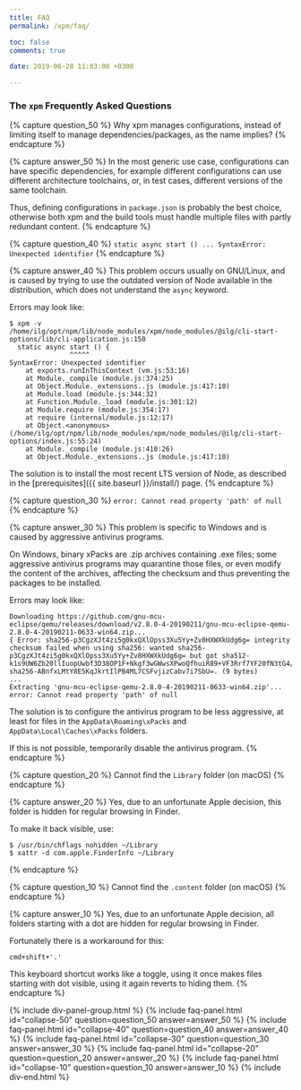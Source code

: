 ```yaml
---
title: FAQ
permalink: /xpm/faq/

toc: false
comments: true

date: 2019-06-28 11:03:00 +0300

---
```


### The `xpm` Frequently Asked Questions

{% capture question_50 %}
Why xpm manages configurations, instead of limiting itself to manage
dependencies/packages, as the name implies?
{% endcapture %}

{% capture answer_50 %}
In the most generic use case, configurations can have specific dependencies,
for example different configurations can use different architecture
toolchains, or, in test cases, different versions of the same
toolchain.

Thus, defining configurations in `package.json` is probably the
best choice, otherwise both xpm and the build tools must handle
multiple files with partly redundant content.
{% endcapture %}

{% capture question_40 %}
`static async start () ... SyntaxError: Unexpected identifier`
{% endcapture %}

{% capture answer_40 %}
This problem occurs usually on GNU/Linux, and is caused by trying to use
the outdated version of Node available in the distribution, which
does not understand the `async` keyword.

Errors may look like:

```
$ xpm -v
/home/ilg/opt/npm/lib/node_modules/xpm/node_modules/@ilg/cli-start-options/lib/cli-application.js:150
  static async start () {
               ^^^^^
SyntaxError: Unexpected identifier
    at exports.runInThisContext (vm.js:53:16)
    at Module._compile (module.js:374:25)
    at Object.Module._extensions..js (module.js:417:10)
    at Module.load (module.js:344:32)
    at Function.Module._load (module.js:301:12)
    at Module.require (module.js:354:17)
    at require (internal/module.js:12:17)
    at Object.<anonymous> (/home/ilg/opt/npm/lib/node_modules/xpm/node_modules/@ilg/cli-start-options/index.js:55:24)
    at Module._compile (module.js:410:26)
    at Object.Module._extensions..js (module.js:417:10)
```

The solution is to install the most recent LTS version of Node, as
described in the [prerequisites]({{ site.baseurl }}/install/) page.
{% endcapture %}

{% capture question_30 %}
`error: Cannot read property 'path' of null`
{% endcapture %}

{% capture answer_30 %}
This problem is specific to Windows and is caused by aggressive antivirus programs.

On Windows, binary xPacks are .zip archives containing .exe files;
some aggressive antivirus programs may quarantine those files, or
even modify the content of the archives, affecting the checksum and
thus preventing the packages to be installed.

Errors may look like:

```
Downloading https://github.com/gnu-mcu-eclipse/qemu/releases/download/v2.8.0-4-20190211/gnu-mcu-eclipse-qemu-2.8.0-4-20190211-0633-win64.zip...
{ Error: sha256-p3CgzXJt4zi5g0kxQXlOpss3Xu5Yy+Zv8HXWXkUdg6g= integrity checksum failed when using sha256: wanted sha256-p3CgzXJt4zi5g0kxQXlOpss3Xu5Yy+Zv8HXWXkUdg6g= but got sha512-k1s9UW6Zb20llIuopUwbf3D38OP1F+Nkgf3wGWwsXPwoQfhuiR89+VF3Rrf7YF20fN3tG4/3jZSC3apiHbQ6NA== sha256-ABnfxLMtY8E5KqJkrtIlPB4ML7CSFvjizCabv7i7SbU=. (9 bytes)
...
Extracting 'gnu-mcu-eclipse-qemu-2.8.0-4-20190211-0633-win64.zip'...
error: Cannot read property 'path' of null
```

The solution is to configure the antivirus program to be less aggressive,
at least for files in the
`AppData\Roaming\xPacks` and `AppData\Local\Caches\xPacks` folders.

If this is not possible, temporarily disable the antivirus program.
{% endcapture %}

{% capture question_20 %}
Cannot find the `Library` folder (on macOS)
{% endcapture %}

{% capture answer_20 %}
Yes, due to an unfortunate Apple decision,
this folder is hidden for regular browsing in Finder.

To make it back visible, use:

```console
$ /usr/bin/chflags nohidden ~/Library
$ xattr -d com.apple.FinderInfo ~/Library
```
{% endcapture %}

{% capture question_10 %}
Cannot find the `.content` folder (on macOS)
{% endcapture %}

{% capture answer_10 %}
Yes, due to an unfortunate Apple decision,
all folders starting with a dot are hidden for regular browsing in Finder.

Fortunately there is a workaround for this:

```
cmd+shift+'.'
```

This keyboard shortcut works like a toggle, using it once makes files
starting with dot visible,
using it again reverts to hiding them.
{% endcapture %}

{% include div-panel-group.html %}
{% include faq-panel.html id="collapse-50" question=question_50 answer=answer_50 %}
{% include faq-panel.html id="collapse-40" question=question_40 answer=answer_40 %}
{% include faq-panel.html id="collapse-30" question=question_30 answer=answer_30 %}
{% include faq-panel.html id="collapse-20" question=question_20 answer=answer_20 %}
{% include faq-panel.html id="collapse-10" question=question_10 answer=answer_10 %}
{% include div-end.html %}
